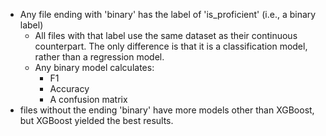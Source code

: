 - Any file ending with 'binary' has the label of 'is_proficient' (i.e., a binary label)
  - All files with that label use the same dataset as their continuous counterpart.
    The only difference is that it is a classification model, rather than a regression model.
  - Any binary model calculates:
    - F1
    - Accuracy
    - A confusion matrix
- files without the ending 'binary' have more models other than XGBoost, but XGBoost yielded the best results. 
